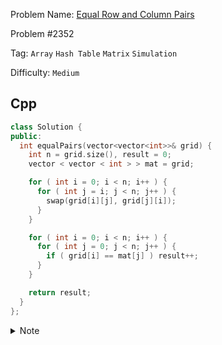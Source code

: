 Problem Name: [Equal Row and Column Pairs](https://leetcode.com/problems/equal-row-and-column-pairs/description/)

Problem #2352

Tag: `Array` `Hash Table` `Matrix` `Simulation`

Difficulty: `Medium`

## Cpp

```cpp
class Solution {
public:
  int equalPairs(vector<vector<int>>& grid) {
    int n = grid.size(), result = 0;
    vector < vector < int > > mat = grid;

    for ( int i = 0; i < n; i++ ) {
      for ( int j = i; j < n; j++ ) {
        swap(grid[i][j], grid[j][i]);
      }
    }

    for ( int i = 0; i < n; i++ ) {
      for ( int j = 0; j < n; j++ ) {
        if ( grid[i] == mat[j] ) result++;
      }
    }

    return result;
  }
};
```

<details>
  <summary>Note</summary>
  <li>Take a extra <code>vector</code></li>
  <li>Swap elements of any <code>vector</code></li>
  <li>If row & column match, increase result by <code>1</code></li>
</details>
